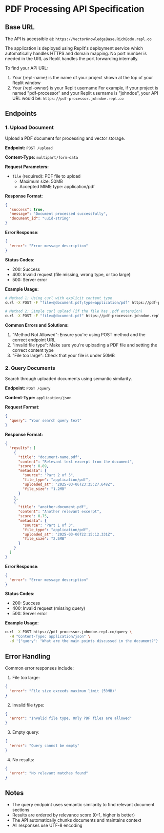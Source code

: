 # PDF Processing API Specification

## Base URL
The API is accessible at: `https://VectorKnowledgeBase.RichBodo.repl.co`

The application is deployed using Replit's deployment service which automatically handles HTTPS and domain mapping. No port number is needed in the URL as Replit handles the port forwarding internally.

To find your API URL:
1. Your {repl-name} is the name of your project shown at the top of your Replit window
2. Your {repl-owner} is your Replit username
For example, if your project is named "pdf-processor" and your Replit username is "johndoe", your API URL would be:
`https://pdf-processor.johndoe.repl.co`

## Endpoints

### 1. Upload Document
Upload a PDF document for processing and vector storage.

**Endpoint:** `POST /upload`

**Content-Type:** `multipart/form-data`

**Request Parameters:**
- `file` (required): PDF file to upload
  - Maximum size: 50MB
  - Accepted MIME type: application/pdf

**Response Format:**
```json
{
  "success": true,
  "message": "Document processed successfully",
  "document_id": "uuid-string"
}
```

**Error Response:**
```json
{
  "error": "Error message description"
}
```

**Status Codes:**
- 200: Success
- 400: Invalid request (file missing, wrong type, or too large)
- 500: Server error

**Example Usage:**
```bash
# Method 1: Using curl with explicit content type
curl -X POST -F "file=@document.pdf;type=application/pdf" https://pdf-processor.johndoe.repl.co/upload

# Method 2: Simple curl upload (if the file has .pdf extension)
curl -X POST -F "file=@document.pdf" https://pdf-processor.johndoe.repl.co/upload
```

**Common Errors and Solutions:**
1. "Method Not Allowed": Ensure you're using POST method and the correct endpoint URL
2. "Invalid file type": Make sure you're uploading a PDF file and setting the correct content type
3. "File too large": Check that your file is under 50MB

### 2. Query Documents
Search through uploaded documents using semantic similarity.

**Endpoint:** `POST /query`

**Content-Type:** `application/json`

**Request Format:**
```json
{
  "query": "Your search query text"
}
```

**Response Format:**
```json
{
  "results": [
    {
      "title": "document-name.pdf",
      "content": "Relevant text excerpt from the document",
      "score": 0.89,
      "metadata": {
        "source": "Part 2 of 5",
        "file_type": "application/pdf",
        "uploaded_at": "2025-03-06T23:35:27.648Z",
        "file_size": "1.2MB"
      }
    },
    {
      "title": "another-document.pdf",
      "content": "Another relevant excerpt",
      "score": 0.75,
      "metadata": {
        "source": "Part 1 of 3",
        "file_type": "application/pdf",
        "uploaded_at": "2025-03-06T22:15:12.331Z",
        "file_size": "2.5MB"
      }
    }
  ]
}
```

**Error Response:**
```json
{
  "error": "Error message description"
}
```

**Status Codes:**
- 200: Success
- 400: Invalid request (missing query)
- 500: Server error

**Example Usage:**
```bash
curl -X POST https://pdf-processor.johndoe.repl.co/query \
  -H "Content-Type: application/json" \
  -d '{"query": "What are the main points discussed in the document?"}'
```

## Error Handling

Common error responses include:

1. File too large:
```json
{
  "error": "File size exceeds maximum limit (50MB)"
}
```

2. Invalid file type:
```json
{
  "error": "Invalid file type. Only PDF files are allowed"
}
```

3. Empty query:
```json
{
  "error": "Query cannot be empty"
}
```

4. No results:
```json
{
  "error": "No relevant matches found"
}
```

## Notes
- The query endpoint uses semantic similarity to find relevant document sections
- Results are ordered by relevance score (0-1, higher is better)
- The API automatically chunks documents and maintains context
- All responses use UTF-8 encoding